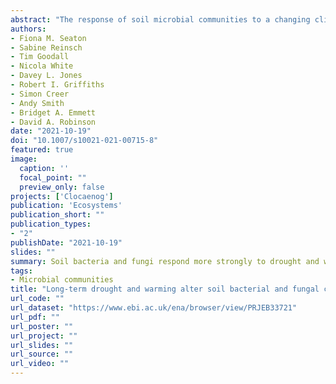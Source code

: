 ```yaml
---
abstract: "The response of soil microbial communities to a changing climate will impact global biogeochemical cycles, potentially leading to positive and negative feedbacks. However, our understanding of how soil microbial communities respond to climate change and the implications of these changes for future soil function is limited. Here, we assess the response of soil bacterial and fungal communities to long-term experimental climate change in a heathland organo-mineral soil. We analysed microbial communities using Illumina sequencing of the 16S rRNA gene and ITS2 region at two depths, from plots undergoing 4 and 18 years of in situ summer drought or warming. We also assessed the colonisation of Calluna vulgaris roots by ericoid and dark septate endophytic (DSE) fungi using microscopy after 16 years of climate treatment. We found significant changes in both the bacterial and fungal communities in response to drought and warming, likely mediated by changes in soil pH and electrical conductivity. Changes in the microbial communities were more pronounced after a longer period of climate manipulation. Additionally, the subsoil communities of the long-term warmed plots became similar to the topsoil. Ericoid mycorrhizal colonisation decreased with depth while DSEs increased; however, these trends with depth were removed by warming. We largely ascribe the observed changes in microbial communities to shifts in plant cover and subsequent feedback on soil physicochemical properties, especially pH. Our results demonstrate the importance of considering changes in soil microbial responses to climate change across different soil depths and after extended periods of time."
authors:
- Fiona M. Seaton
- Sabine Reinsch
- Tim Goodall
- Nicola White
- Davey L. Jones
- Robert I. Griffiths
- Simon Creer
- Andy Smith
- Bridget A. Emmett
- David A. Robinson
date: "2021-10-19"
doi: "10.1007/s10021-021-00715-8"
featured: true
image:
  caption: ''
  focal_point: ""
  preview_only: false
projects: ['Clocaenog']
publication: 'Ecosystems'
publication_short: ""
publication_types:
- "2"
publishDate: "2021-10-19"
slides: ""
summary: Soil bacteria and fungi respond more strongly to drought and warming after prolonged treatment, and show different responses at depth
tags:
- Microbial communities
title: "Long-term drought and warming alter soil bacterial and fungal communities in an upland heathland"
url_code: ""
url_dataset: "https://www.ebi.ac.uk/ena/browser/view/PRJEB33721"
url_pdf: ""
url_poster: ""
url_project: ""
url_slides: ""
url_source: ""
url_video: ""
---
```




